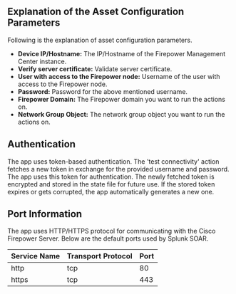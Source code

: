 ## Explanation of the Asset Configuration Parameters

Following is the explanation of asset configuration parameters.

- **Device IP/Hostname:** The IP/Hostname of the Firepower Management Center instance.
- **Verify server certificate:** Validate server certificate.
- **User with access to the Firepower node:** Username of the user with access to the Firepower
  node.
- **Password:** Password for the above mentioned username.
- **Firepower Domain:** The Firepower domain you want to run the actions on.
- **Network Group Object:** The network group object you want to run the actions on.

## Authentication

The app uses token-based authentication. The 'test connectivity' action fetches a new token in
exchange for the provided username and password. The app uses this token for authentication. The
newly fetched token is encrypted and stored in the state file for future use. If the stored token
expires or gets corrupted, the app automatically generates a new one.

## Port Information

The app uses HTTP/HTTPS protocol for communicating with the Cisco Firepower Server. Below are the
default ports used by Splunk SOAR.

| Service Name | Transport Protocol | Port |
|--------------|--------------------|------|
| http | tcp | 80 |
| https | tcp | 443 |
